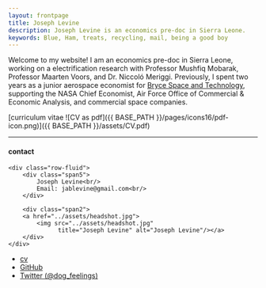 ```yaml
---
layout: frontpage
title: Joseph Levine
description: Joseph Levine is an economics pre-doc in Sierra Leone.
keywords: Blue, Ham, treats, recycling, mail, being a good boy
---
```


Welcome to my website! I am an economics pre-doc in Sierra Leone, working on a electrification research
with Professor Mushfiq Mobarak, Professor Maarten Voors, and Dr. Niccoló Meriggi.
Previously, I spent two years as a junior aerospace economist for [Bryce Space and Technology](https://brycetech.com/), supporting
the NASA Chief Economist, Air Force Office of Commercial & Economic Analysis, and commercial space companies.

[curriculum vitae ![CV as pdf]({{ BASE_PATH }}/pages/icons16/pdf-icon.png)]({{ BASE_PATH }}/assets/CV.pdf)<br/>


---


<div class="container">
<h4><a name="contact"></a>contact</h4>

    <div class="row-fluid">
        <div class="span5">
            Joseph Levine<br/>
            Email: jablevine@gmail.com<br/>
        </div>

        <div class="span2">
        <a href="../assets/headshot.jpg">
            <img src="../assets/headshot.jpg"
                  title="Joseph Levine" alt="Joseph Levine"/></a>
        </div>
    </div>
</div>

<div class="navbar">
  <div class="navbar-inner">
      <ul class="nav">
          <li><a href="{{ BASE_PATH }}/assets/CV.pdf">cv</a></li>
          <li><a href="https://github.com/joseph-a-levine">GitHub</a></li>
          <li><a href="https://twitter.com/joseph_a_levine">Twitter (@dog_feelings)</a></li>
      </ul>
  </div>
</div>
